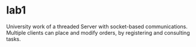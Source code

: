 # lab1

University work of a threaded Server with socket-based communications. Multiple clients can place and modify orders, by registering and consulting tasks.

